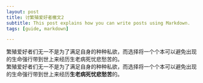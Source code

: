 ```yaml
---
layout: post
title: 讨繁殖爱好者檄文2
subtitle: This post explains how you can write posts using Markdown.
tags: [guide, markdown]

---
```


繁殖爱好者们无一不是为了满足自身的种种私欲，而选择将一个个本可以避免出现的生命强行带到世上来经历生老病死忧悲愁苦的。  
<span style="font-family: 'FangZhengFangSong-GBK';">繁殖爱好者们无一不是为了满足自身的种种私欲，而选择将一个个本可以避免出现的生命强行带到世上来经历**生老病死忧悲愁苦**的。</span>
